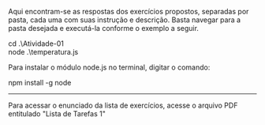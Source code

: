 Aqui encontram-se as respostas dos exercícios propostos, separadas por pasta, cada uma com suas instrução e descrição. Basta navegar para a pasta desejada e executá-la conforme o exemplo a seguir.

cd .\Atividade-01\
node .\temperatura.js

Para instalar o módulo node.js no terminal, digitar o comando:

npm install -g node

------------

Para acessar o enunciado da lista de exercícios, acesse o arquivo PDF entitulado "Lista de Tarefas 1"
